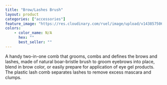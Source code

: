 ```yaml
---
title: "Brow/Lashes Brush"
layout: product
categories: ["accessories"]
feature_image: "https://res.cloudinary.com/ruel/image/upload/v1438575069/fs/browLashesBrush.jpg"
colors:
    - color_name: N/A
      hex: ""
      best_seller: ""
---
```

A handy two-in-one comb that grooms, combs and defines the brows and lashes, made of natural boar-bristle brush to groom eyebrows into place, blend in brow color, or easily prepare for application of eye gel products.  The plastic lash comb separates lashes to remove excess mascara and clumps.
